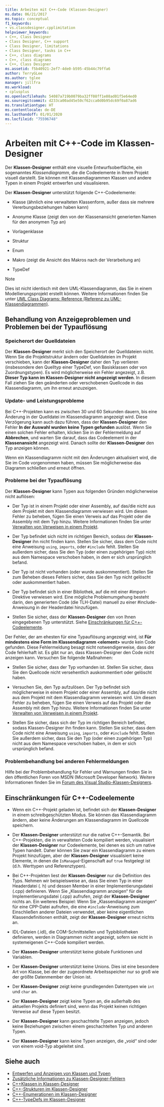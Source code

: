 ```yaml
---
title: Arbeiten mit C++-Code (Klassen-Designer)
ms.date: 06/21/2017
ms.topic: conceptual
f1_keywords:
- vs.classdesigner.cpplimitation
helpviewer_keywords:
- C++, Class Designer
- Class Designer, C++ support
- Class Designer, limitations
- Class Designer, tasks in C++
- C++, class diagrams
- C++, class diagrams
- C++, Class Designer
ms.assetid: f5b40921-2ef7-4de0-b595-45b44c79ffa6
author: TerryGLee
ms.author: tglee
manager: jillfra
ms.workload:
- cplusplus
ms.openlocfilehash: 54087a719b0079ba32ff08ff1e08ad01f5e64ed0
ms.sourcegitcommit: d233ca00ad45e50cf62cca0d0b95dc69f0a87ad6
ms.translationtype: HT
ms.contentlocale: de-DE
ms.lasthandoff: 01/01/2020
ms.locfileid: "75596748"
---
```

# <a name="work-with-c-code-in-class-designer"></a>Arbeiten mit C++-Code im Klassen-Designer

Der **Klassen-Designer** enthält eine visuelle Entwurfsoberfläche, ein sogenanntes *Klassendiagramm*, die die Codeelemente in Ihrem Projekt visuell darstellt. Sie können mit Klassendiagrammen Klassen und andere Typen in einem Projekt entwerfen und visualisieren.

Der **Klassen-Designer** unterstützt folgende C++-Codeelemente:

- Klasse (ähnlich eine verwalteten Klassenform, außer dass sie mehrere Vererbungsbeziehungen haben kann)

- Anonyme Klasse (zeigt den von der Klassenansicht generierten Namen für den anonymen Typ an)

- Vorlagenklasse

- Struktur

- Enum

- Makro (zeigt die Ansicht des Makros nach der Verarbeitung an)

- TypeDef

> [!NOTE]
> Dies ist nicht identisch mit dem UML-Klassendiagramm, das Sie in einem Modellierungsprojekt erstellt können. Weitere Informationen finden Sie unter [UML Class Diagrams: Reference (Referenz zu UML-Klassendiagrammen)](../../modeling/what-s-new-for-design-in-visual-studio.md).

## <a name="troubleshoot-type-resolution-and-display-issues"></a>Behandlung von Anzeigeproblemen und Problemen bei der Typauflösung

### <a name="location-of-source-files"></a>Speicherort der Quelldateien

Der **Klassen-Designer** merkt sich den Speicherort der Quelldateien nicht. Wenn Sie die Projektstruktur ändern oder Quelldateien im Projekt verschieben, kann der **Klassen-Designer** daher den Typ verlieren (insbesondere den Quelltyp einer TypeDef, von Basisklassen oder von Zuordnungstypen). Es wird möglicherweise ein Fehler angezeigt, z.B. **Dieser Typ kann im Klassen-Designer nicht angezeigt werden**. In diesem Fall ziehen Sie den geänderten oder verschobenen Quellcode in das Klassendiagramm, um ihn erneut anzuzeigen.

### <a name="update-and-performance-issues"></a>Update- und Leistungsprobleme

Bei C++-Projekten kann es zwischen 30 und 60 Sekunden dauern, bis eine Änderung in der Quelldatei im Klassendiagramm angezeigt wird. Diese Verzögerung kann auch dazu führen, dass der **Klassen-Designer** den Fehler **In der Auswahl wurden keine Typen gefunden** auslöst. Wenn Sie einen solchen Fehler erhalten, klicken Sie in der Fehlermeldung auf **Abbrechen**, und warten Sie darauf, dass das Codeelement in der **Klassenansicht** angezeigt wird. Danach sollte der **Klassen-Designer** den Typ anzeigen können.

Wenn ein Klassendiagramm nicht mit den Änderungen aktualisiert wird, die Sie im Code vorgenommen haben, müssen Sie möglicherweise das Diagramm schließen und erneut öffnen.

### <a name="type-resolution-issues"></a>Probleme bei der Typauflösung

Der **Klassen-Designer** kann Typen aus folgenden Gründen möglicherweise nicht auflösen:

- Der Typ ist in einem Projekt oder einer Assembly, auf das/die nicht aus dem Projekt mit dem Klassendiagramm verwiesen wird. Um diesen Fehler zu beheben, fügen Sie einen Verweis auf das Projekt oder die Assembly mit dem Typ hinzu. Weitere Informationen finden Sie unter [Verwalten von Verweisen in einem Projekt](../managing-references-in-a-project.md).

- Der Typ befindet sich nicht im richtigen Bereich, sodass der **Klassen-Designer** ihn nicht finden kann. Stellen Sie sicher, dass dem Code nicht eine Anweisung `using`, `imports`, oder `#include` fehlt. Stellen Sie außerdem sicher, dass Sie den Typ (oder einen zugehörigen Typ) nicht aus dem Namespace verschoben haben, in dem er sich ursprünglich befand.

- Der Typ ist nicht vorhanden (oder wurde auskommentiert). Stellen Sie zum Beheben dieses Fehlers sicher, dass Sie den Typ nicht gelöscht oder auskommentiert haben.

- Der Typ befindet sich in einer Bibliothek, auf die mit einer #import-Direktive verwiesen wird. Eine mögliche Problemumgehung besteht darin, den generierten Code (die TLH-Datei) manuell zu einer #include-Anweisung in der Headerdatei hinzufügen.

- Stellen Sie sicher, dass der **Klassen-Designer** den von Ihnen eingegebenen Typ unterstützt. Siehe [Einschränkungen für C++-Codeelemente](#limitations-for-c-code-elements).

Der Fehler, der am ehesten für eine Typauflösung angezeigt wird, ist **Für mindestens eine Form im Klassendiagramm \<element>** wurde kein Code gefunden. Diese Fehlermeldung besagt nicht notwendigerweise, dass der Code fehlerhaft ist. Es gibt nur an, dass Klassen-Designer den Code nicht anzeigen kann. Versuchen Sie folgende Maßnahmen:

- Stellen Sie sicher, dass der Typ vorhanden ist. Stellen Sie sicher, dass Sie den Quellcode nicht versehentlich auskommentiert oder gelöscht haben.

- Versuchen Sie, den Typ aufzulösen. Der Typ befindet sich möglicherweise in einem Projekt oder einer Assembly, auf das/die nicht aus dem Projekt mit dem Klassendiagramm verwiesen wird. Um diesen Fehler zu beheben, fügen Sie einen Verweis auf das Projekt oder die Assembly mit dem Typ hinzu. Weitere Informationen finden Sie unter [Verwalten von Verweisen in einem Projekt](../managing-references-in-a-project.md).

- Stellen Sie sicher, dass sich der Typ im richtigen Bereich befindet, sodass Klassen-Designer ihn finden kann. Stellen Sie sicher, dass dem Code nicht eine Anweisung `using`, `imports`, oder `#include` fehlt. Stellen Sie außerdem sicher, dass Sie den Typ (oder einen zugehörigen Typ) nicht aus dem Namespace verschoben haben, in dem er sich ursprünglich befand.

### <a name="troubleshoot-other-error-messages"></a>Problembehandlung bei anderen Fehlermeldungen

Hilfe bei der Problembehandlung für Fehler und Warnungen finden Sie in den öffentlichen Foren von MSDN (Microsoft Developer Network). Weitere Informationen finden Sie im [Forum des Visual Studio-Klassen-Designers](https://social.msdn.microsoft.com/Forums/en-US/home?forum=vsclassdesigner).

## <a name="limitations-for-c-code-elements"></a>Einschränkungen für C++-Codeelemente

- Wenn ein C++-Projekt geladen ist, befindet sich der **Klassen-Designer** in einem schreibgeschützten Modus. Sie können das Klassendiagramm ändern, aber keine Änderungen am Klassendiagramm im Quellcode speichern.

- Der **Klassen-Designer** unterstützt nur die native C++-Semantik. Bei C++-Projekten, die in verwalteten Code kompiliert werden, visualisiert der **Klassen-Designer** nur Codeelemente, bei denen es sich um native Typen handelt. Daher können Sie zwar ein Klassendiagramm zu einem Projekt hinzufügen, aber der **Klassen-Designer** visualisiert keine Elemente, in denen die `IsManaged`-Eigenschaft auf `true` festgelegt ist (d.h. Werttypen und Referenztypen).

- Bei C++-Projekten liest der **Klassen-Designer** nur die Definition des Typs. Nehmen wir beispielsweise an, dass Sie einen Typ in einer Headerdatei (. h) und dessen Member in einer Implementierungsdatei (.cpp) definieren. Wenn Sie „Klassendiagramm anzeigen“ für die Implementierungsdatei (.cpp) aufrufen, zeigt der **Klassen-Designer** nichts an. Ein weiteres Beispiel: Wenn Sie „Klassendiagramm anzeigen“ für eine CPP-Datei aufrufen, die eine `#include`-Anweisung zum Einschließen anderer Dateien verwendet, aber keine eigentlichen Klassendefinitionen enthält, zeigt der **Klassen-Designer** erneut nichts an.

- IDL-Dateien (.idl), die COM-Schnittstellen und Typbibliotheken definieren, werden in Diagrammen nicht angezeigt, sofern sie nicht in systemeigenen C++-Code kompiliert werden.

- Der **Klassen-Designer** unterstützt keine globale Funktionen und Variablen.

- Der **Klassen-Designer** unterstützt keine Unions. Dies ist eine besondere Art von Klasse, bei der der zugeordnete Arbeitsspeicher nur so groß wie der größte Datenmember der Union ist.

- Der **Klassen-Designer** zeigt keine grundlegenden Datentypen wie `int` und `char` an.

- Der **Klassen-Designer** zeigt keine Typen an, die außerhalb des aktuellen Projekts definiert sind, wenn das Projekt keinen richtigen Verweise auf diese Typen besitzt.

- Der **Klassen-Designer** kann geschachtelte Typen anzeigen, jedoch keine Beziehungen zwischen einem geschachtelten Typ und anderen Typen.

- Der **Klassen-Designer** kann keine Typen anzeigen, die „void“ sind oder von einem void-Typ abgeleitet sind.

## <a name="see-also"></a>Siehe auch

- [Entwerfen und Anzeigen von Klassen und Typen](designing-and-viewing-classes-and-types.md)
- [Zusätzliche Informationen zu Klassen-Designer-Fehlern](additional-information-about-errors.md)
- [C++Klassen in Klassen-Designer](visual-cpp-classes.md)
- [C++-Strukturen im Klassen-Designer](visual-cpp-structures.md)
- [C++-Enumerationen im Klassen-Designer](visual-cpp-enumerations.md)
- [C++-TypeDefs im Klassen-Designer](visual-cpp-typedefs.md)

